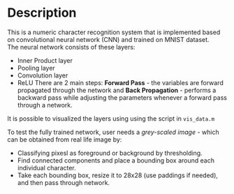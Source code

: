 # Description
This is a numeric character recognition system that is implemented based on convolutional neural network (CNN) and trained on MNIST dataset.
<br/>
The neural network consists of these layers:
- Inner Product layer
- Pooling layer
- Convolution layer
- ReLU
There are 2 main steps: **Forward Pass** - the variables are forward propagated through the network and **Back Propagation** - performs a backward pass while adjusting the parameters whenever a forward pass through a network. 

It is possible to visualized the layers using using the script in `vis_data.m`

To test the fully trained network, user needs a *grey-scaled image* - which can be obtained from real life image by:
- Classifying pixesl as foreground or background by thresholding.
- Find connected components and place a bounding box around each individual character. 
- Take each bounding box, resize it to 28x28 (use paddings if needed), and then pass through network. 
